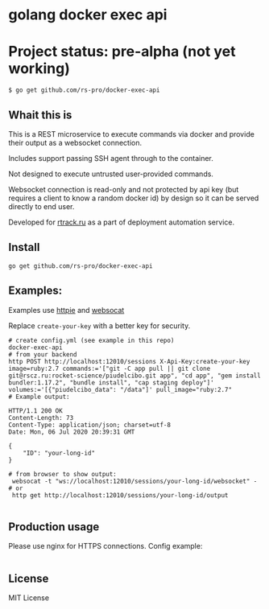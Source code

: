 # golang docker exec api

# Project status: pre-alpha (not yet working)

```
$ go get github.com/rs-pro/docker-exec-api
```

## Whait this is

This is a REST microservice to execute commands via docker and provide their output as a websocket connection.

Includes support passing SSH agent through to the container.

Not designed to execute untrusted user-provided commands.

Websocket connection is read-only and not protected by api key (but requires a client to know a random docker id) by design so it can be served directly to end user.

Developed for [rtrack.ru](https://rtrack.ru) as a part of deployment automation service.

## Install

```
go get github.com/rs-pro/docker-exec-api
```

## Examples:

Examples use [httpie](https://httpie.org/) and [websocat](https://github.com/vi/websocat)

Replace ```create-your-key``` with a better key for security.

```
# create config.yml (see example in this repo)
docker-exec-api
# from your backend
http POST http://localhost:12010/sessions X-Api-Key:create-your-key image=ruby:2.7 commands:='["git -C app pull || git clone git@rscz.ru:rocket-science/piudelcibo.git app", "cd app", "gem install bundler:1.17.2", "bundle install", "cap staging deploy"]' volumes:='[{"piudelcibo_data": "/data"]' pull_image="ruby:2.7"
# Example output:

HTTP/1.1 200 OK
Content-Length: 73
Content-Type: application/json; charset=utf-8
Date: Mon, 06 Jul 2020 20:39:31 GMT

{
    "ID": "your-long-id"
}

# from browser to show output:
 websocat -t "ws://localhost:12010/sessions/your-long-id/websocket" -
# or
 http get http://localhost:12010/sessions/your-long-id/output
 
```

## Production usage

Please use nginx for HTTPS connections.
Config example:

```

```

## License

MIT License
